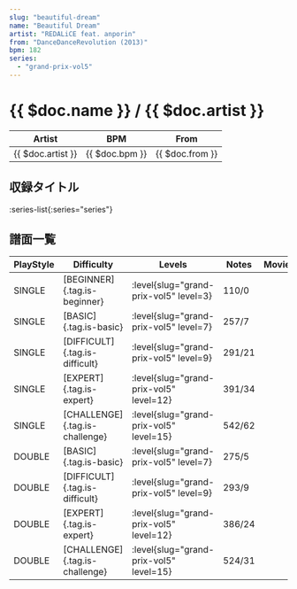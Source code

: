 ```yaml
---
slug: "beautiful-dream"
name: "Beautiful Dream"
artist: "REDALiCE feat. anporin"
from: "DanceDanceRevolution (2013)"
bpm: 182
series:
  - "grand-prix-vol5"
---
```


# {{ $doc.name }} / {{ $doc.artist }}

|Artist|BPM|From|
|------|---|----|
|{{ $doc.artist }}|{{ $doc.bpm }}|{{ $doc.from }}|

## 収録タイトル

:series-list{:series="series"}

## 譜面一覧

|PlayStyle|Difficulty|Levels|Notes|Movie|
|---------|----------|------|-----|-----|
|SINGLE|[BEGINNER]{.tag.is-beginner}|<div class="field is-grouped is-grouped-multiline"> :level{slug="grand-prix-vol5" level=3}</div>|110/0||
|SINGLE|[BASIC]{.tag.is-basic}|<div class="field is-grouped is-grouped-multiline"> :level{slug="grand-prix-vol5" level=7}</div>|257/7||
|SINGLE|[DIFFICULT]{.tag.is-difficult}|<div class="field is-grouped is-grouped-multiline"> :level{slug="grand-prix-vol5" level=9}</div>|291/21||
|SINGLE|[EXPERT]{.tag.is-expert}|<div class="field is-grouped is-grouped-multiline"> :level{slug="grand-prix-vol5" level=12}</div>|391/34||
|SINGLE|[CHALLENGE]{.tag.is-challenge}|<div class="field is-grouped is-grouped-multiline"> :level{slug="grand-prix-vol5" level=15}</div>|542/62||
|DOUBLE|[BASIC]{.tag.is-basic}|<div class="field is-grouped is-grouped-multiline"> :level{slug="grand-prix-vol5" level=7}</div>|275/5||
|DOUBLE|[DIFFICULT]{.tag.is-difficult}|<div class="field is-grouped is-grouped-multiline"> :level{slug="grand-prix-vol5" level=9}</div>|293/9||
|DOUBLE|[EXPERT]{.tag.is-expert}|<div class="field is-grouped is-grouped-multiline"> :level{slug="grand-prix-vol5" level=12}</div>|386/24||
|DOUBLE|[CHALLENGE]{.tag.is-challenge}|<div class="field is-grouped is-grouped-multiline"> :level{slug="grand-prix-vol5" level=15}</div>|524/31||
